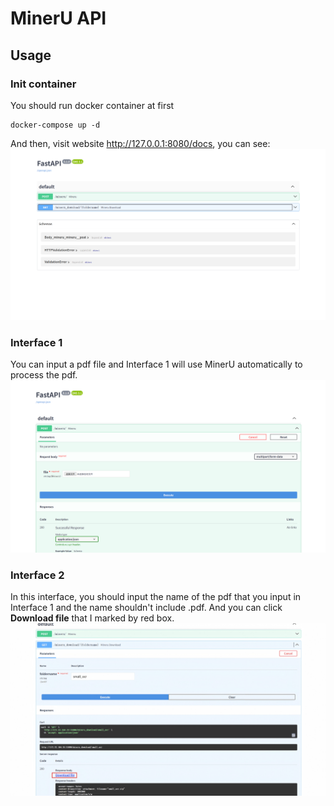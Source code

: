 # MinerU API  
## Usage  
### Init container  
You should run docker container at first  

    docker-compose up -d  
And then, visit website http://127.0.0.1:8080/docs, you can see:  
![api_website](https://github.com/loooooop-png/mineru-api/blob/main/images/api_website.png)
### Interface 1  
You can input a pdf file and Interface 1 will use MinerU automatically to process the pdf.  
![mineru_interface](https://github.com/loooooop-png/mineru-api/blob/main/images/mineru_interface.png)
### Interface 2  
In this interface, you should input the name of the pdf that you input in Interface 1 and the name shouldn't include .pdf. And you can click **Download file** that I marked by red box.  
![download_interface](https://github.com/loooooop-png/mineru-api/blob/main/images/download_interface.png)